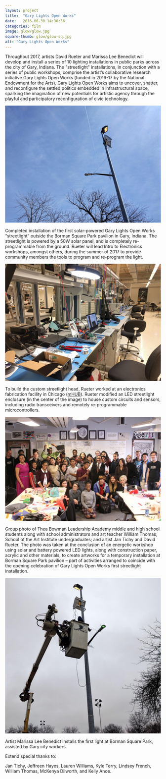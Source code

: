 ```yaml
---
layout: project
title:  "Gary Lights Open Works"
date:   2016-06-30 14:30:56
categories: film
image: glow/glow.jpg
square-thumb: glow/glow-sq.jpg
alt: "Gary Lights Open Works"
---
```

Throughout 2017, artists David Rueter and Marissa Lee Benedict will develop and install a series of 10 lighting installations in public parks across the city of Gary, Indiana. The "streetlight" installations, in conjunction with a series of public workshops, comprise the artist&rsquo;s collaborative research initiative Gary Lights Open Works (funded in 2016-17 by the National Endowment for the Arts). Gary Lights Open Works aims to uncover, shatter, and reconfigure the settled politics embedded in infrastructural space, sparking the imagination of new potentials for artistic agency through the playful and participatory reconfiguration of civic technology.

![](/img/large/glow/image9.jpg)  

Completed installation of the first solar-powered Gary Lights Open Works &ldquo;streetlight&rdquo; outside the Borman Square Park pavilion in Gary, Indiana. The streetlight is powered by a 50W solar panel, and is completely re-programmable from the ground. Rueter will lead Intro to Electronics workshops, amongst others, during the summer of 2017 to provide community members the tools to program and re-program the light.

![](/img/large/glow/image24.jpg)  

To build the custom streetlight head, Rueter worked at an electronics fabrication facility in Chicago ([mHUB](https://mhubchicago.com/)). Rueter modified an LED streetlight enclosure (in the center of the image) to house custom circuits and sensors, including radio transceivers and remotely re-programmable microcontrollers. 

![](/img/large/glow/image13.jpg)  

Group photo of Thea Bowman Leadership Academy middle and high school students along with school administrators and art teacher William Thomas; School of the Art Institute undergraduates; and artist Jan Tichy and David Rueter. The photo was taken at the conclusion of an energetic workshop using solar and battery powered LED lights, along with construction paper, acrylic and other materials, to create artworks for a temporary installation at Borman Square Park pavilion &ndash; part of activities arranged to coincide with the opening celebration of Gary Lights Open Works first streetlight installation.

![](/img/large/glow/image6.jpg)  

Artist Marissa Lee Benedict installs the first light at Borman Square Park, assisted by Gary city workers.



Extend special thanks to:

Jan Tichy, Jeffreen Hayes, Lauren Williams, Kyle Terry, Lindsey French, William Thomas, McKenya Dilworth, and Kelly Anoe.
